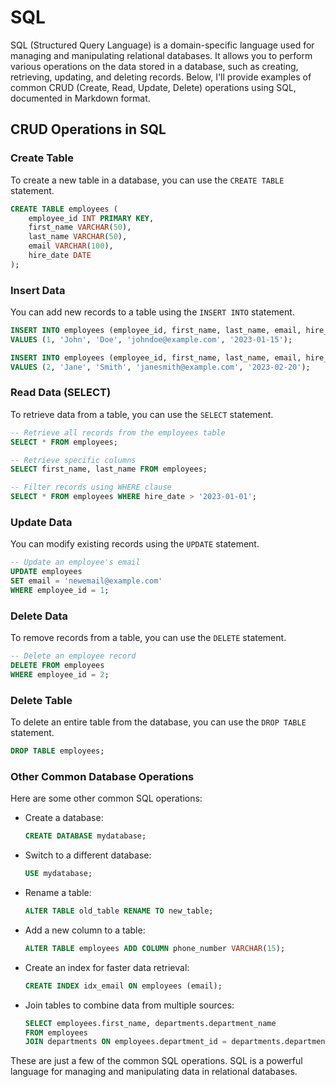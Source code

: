 # SQL

SQL (Structured Query Language) is a domain-specific language used for managing and manipulating relational databases. It allows you to perform various operations on the data stored in a database, such as creating, retrieving, updating, and deleting records. Below, I'll provide examples of common CRUD (Create, Read, Update, Delete) operations using SQL, documented in Markdown format.

## CRUD Operations in SQL

### Create Table

To create a new table in a database, you can use the `CREATE TABLE` statement.

```sql
CREATE TABLE employees (
    employee_id INT PRIMARY KEY,
    first_name VARCHAR(50),
    last_name VARCHAR(50),
    email VARCHAR(100),
    hire_date DATE
);
```

### Insert Data

You can add new records to a table using the `INSERT INTO` statement.

```sql
INSERT INTO employees (employee_id, first_name, last_name, email, hire_date)
VALUES (1, 'John', 'Doe', 'johndoe@example.com', '2023-01-15');

INSERT INTO employees (employee_id, first_name, last_name, email, hire_date)
VALUES (2, 'Jane', 'Smith', 'janesmith@example.com', '2023-02-20');
```

### Read Data (SELECT)

To retrieve data from a table, you can use the `SELECT` statement.

```sql
-- Retrieve all records from the employees table
SELECT * FROM employees;

-- Retrieve specific columns
SELECT first_name, last_name FROM employees;

-- Filter records using WHERE clause
SELECT * FROM employees WHERE hire_date > '2023-01-01';
```

### Update Data

You can modify existing records using the `UPDATE` statement.

```sql
-- Update an employee's email
UPDATE employees
SET email = 'newemail@example.com'
WHERE employee_id = 1;
```

### Delete Data

To remove records from a table, you can use the `DELETE` statement.

```sql
-- Delete an employee record
DELETE FROM employees
WHERE employee_id = 2;
```

### Delete Table

To delete an entire table from the database, you can use the `DROP TABLE` statement.

```sql
DROP TABLE employees;
```

### Other Common Database Operations

Here are some other common SQL operations:

- Create a database:

  ```sql
  CREATE DATABASE mydatabase;
  ```

- Switch to a different database:

  ```sql
  USE mydatabase;
  ```

- Rename a table:

  ```sql
  ALTER TABLE old_table RENAME TO new_table;
  ```

- Add a new column to a table:

  ```sql
  ALTER TABLE employees ADD COLUMN phone_number VARCHAR(15);
  ```

- Create an index for faster data retrieval:

  ```sql
  CREATE INDEX idx_email ON employees (email);
  ```

- Join tables to combine data from multiple sources:

  ```sql
  SELECT employees.first_name, departments.department_name
  FROM employees
  JOIN departments ON employees.department_id = departments.department_id;
  ```

These are just a few of the common SQL operations. SQL is a powerful language for managing and manipulating data in relational databases.
